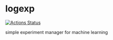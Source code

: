 # logexp
[![Actions Status](https://github.com/altescy/logexp/workflows/logexp/badge.svg)](https://github.com/altescy/logexp)

simple experiment manager for machine learning
